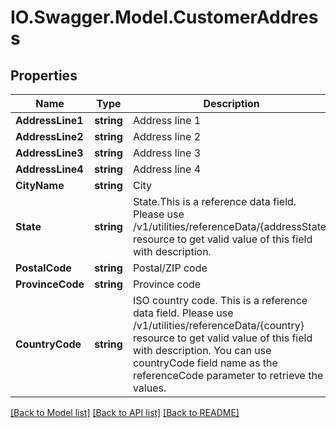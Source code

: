 # IO.Swagger.Model.CustomerAddress
## Properties

Name | Type | Description | Notes
------------ | ------------- | ------------- | -------------
**AddressLine1** | **string** | Address line 1 | [optional] 
**AddressLine2** | **string** | Address line 2 | [optional] 
**AddressLine3** | **string** | Address line 3 | [optional] 
**AddressLine4** | **string** | Address line 4 | [optional] 
**CityName** | **string** | City | [optional] 
**State** | **string** | State.This is a reference data field. Please use /v1/utilities/referenceData/{addressState} resource to get valid value of this field with description. | [optional] 
**PostalCode** | **string** | Postal/ZIP code | [optional] 
**ProvinceCode** | **string** | Province code | [optional] 
**CountryCode** | **string** | ISO country code. This is a reference data field. Please use /v1/utilities/referenceData/{country} resource to get valid value of this field with description. You can use countryCode field name as the referenceCode parameter to retrieve the values. | [optional] 

[[Back to Model list]](../README.md#documentation-for-models) [[Back to API list]](../README.md#documentation-for-api-endpoints) [[Back to README]](../README.md)

